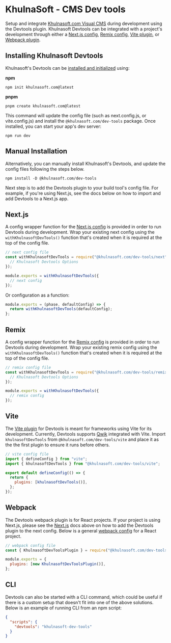 # KhulnaSoft - CMS Dev tools

Setup and integrate [Khulnasoft.com Visual CMS](https://www.khulnasoft.com/) during development using the Devtools plugin. Khulnasoft Devtools can be integrated with a project's development through either a [Next.js config](#nextjs), [Remix config](#remix), [Vite plugin](#vite), or [Webpack plugin](#webpack).

## Installing Khulnasoft Devtools

Khulnasoft's Devtools can be [installed and initialized](https://www.npmjs.com/package/@khulnasoft.com/create) using:

**npm**

```
npm init khulnasoft.com@latest
```

**pnpm**

```
pnpm create khulnasoft.com@latest
```

This command will update the config file (such as next.config.js, or vite.config.js) and install the `@khulnasoft.com/dev-tools` package. Once installed, you can start your app's dev server:

```
npm run dev
```

## Manual Installation

Alternatively, you can manually install Khulnasoft's Devtools, and update the config files following the steps below.

```
npm install -D @khulnasoft.com/dev-tools
```

Next step is to add the Devtools plugin to your build tool's config file. For example, if you're using Next.js, see the docs below on how to import and add Devtools to a Next.js app.

## Next.js

A config wrapper function for the [Next.js config](https://nextjs.org/docs/app/api-reference/next-config-js) is provided in order to run Devtools during development. Wrap your existing next config using the `withKhulnasoftDevTools()` function that's created when it is required at the top of the config file.

```js
// next config file
const withKhulnasoftDevTools = require("@khulnasoft.com/dev-tools/next")({
  // Khulnasoft Devtools Options
});

module.exports = withKhulnasoftDevTools({
  // next config
});
```

Or configuration as a function:

```js
module.exports = (phase, defaultConfig) => {
  return withKhulnasoftDevTools(defaultConfig);
};
```

## Remix

A config wrapper function for the [Remix config](https://remix.run/docs/en/main/file-conventions/remix-config) is provided in order to run Devtools during development. Wrap your existing remix config using the `withKhulnasoftDevTools()` function that's created when it is required at the top of the config file.

```js
// remix config file
const withKhulnasoftDevTools = require("@khulnasoft.com/dev-tools/remix")({
  // Khulnasoft Devtools Options
});

module.exports = withKhulnasoftDevTools({
  // remix config
});
```

## Vite

The [Vite plugin](https://vitejs.dev/guide/using-plugins.html) for Devtools is meant for frameworks using Vite for its development. Currently, Devtools supports [Qwik](https://qwik.khulnasoft.com/) integrated with Vite. Import `khulnasoftDevTools` from `@khulnasoft.com/dev-tools/vite` and place it as the the first plugin to ensure it runs before others.

```js
// vite config file
import { defineConfig } from "vite";
import { khulnasoftDevTools } from "@khulnasoft.com/dev-tools/vite";

export default defineConfig(() => {
  return {
    plugins: [khulnasoftDevTools()],
  };
});
```

## Webpack

The Devtools webpack plugin is for React projects. If your project is using Next.js, please see the [Next.js](#nextjs) docs above on how to add the Devtools plugin to the next config. Below is a general [webpack config](https://webpack.js.org/configuration/plugins/) for a React project.

```js
// webpack config file
const { KhulnasoftDevToolsPlugin } = require("@khulnasoft.com/dev-tools/webpack");

module.exports = {
  plugins: [new KhulnasoftDevToolsPlugin()],
};
```

## CLI

Devtools can also be started with a CLI command, which could be useful if there is a custom setup that doesn't fit into one of the above solutions. Below is an example of running CLI from an npm script:

```json
{
  "scripts": {
    "devtools": "khulnasoft-dev-tools"
  }
}
```

